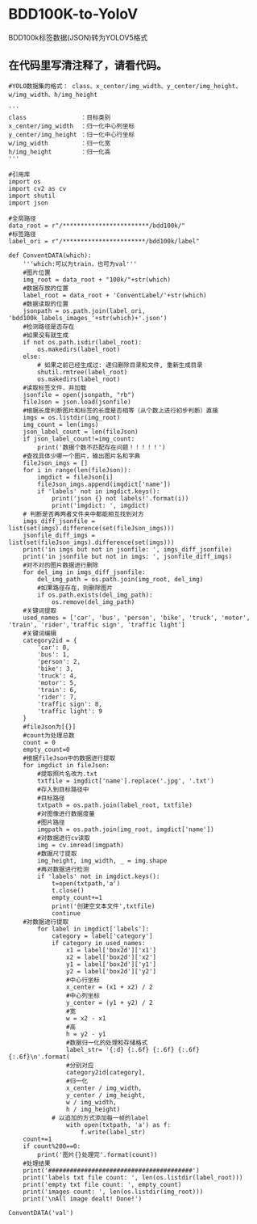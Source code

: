 # BDD100K-to-YoloV
BDD100k标签数据(JSON)转为YOLOV5格式

## 在代码里写清注释了，请看代码。

    #YOLO数据集的格式： class、x_center/img_width、y_center/img_height、w/img_width、h/img_height

    '''
    class               ：目标类别
    x_center/img_width  ：归一化中心列坐标
    y_center/img_height ：归一化中心行坐标
    w/img_width         ：归一化宽
    h/img_height        ：归一化高
    '''
    
    #引用库
    import os
    import cv2 as cv
    import shutil
    import json
    
    #全局路径
    data_root = r"/************************/bdd100k/"
    #标签路径
    label_ori = r"/***********************/bdd100k/label"
    
    def ConventDATA(which):
        '''which:可以为train，也可为val'''
        #图片位置
        img_root = data_root + "100k/"+str(which)
        #数据存放的位置
        label_root = data_root + 'ConventLabel/'+str(which)
        #数据读取的位置
        jsonpath = os.path.join(label_ori, 'bdd100k_labels_images_'+str(which)+'.json')
        #检测路径是否存在
        #如果没有就生成
        if not os.path.isdir(label_root):
            os.makedirs(label_root)
        else:
            # 如果之前已经生成过: 递归删除目录和文件, 重新生成目录
            shutil.rmtree(label_root)
            os.makedirs(label_root)
        #读取标签文件，并加载
        jsonfile = open(jsonpath, "rb")
        fileJson = json.load(jsonfile)
        #根据长度判断图片和标签的长度是否相等（从个数上进行初步判断）直接
        imgs = os.listdir(img_root)
        img_count = len(imgs)
        json_label_count = len(fileJson)
        if json_label_count!=img_count:
            print('数据个数不匹配存在问题！！！！！')
        #查找具体少哪一个图片，输出图片名和字典
        fileJson_imgs = []
        for i in range(len(fileJson)):
            imgdict = fileJson[i]
            fileJson_imgs.append(imgdict['name'])
            if 'labels' not in imgdict.keys():
                print('json {} not labels!'.format(i))
                print('imgdict: ', imgdict)
        # 判断是否再两者文件夹中都能相互找到对方
        imgs_diff_jsonfile = list(set(imgs).difference(set(fileJson_imgs)))
        jsonfile_diff_imgs = list(set(fileJson_imgs).difference(set(imgs)))
        print('in imgs but not in jsonfile: ', imgs_diff_jsonfile)
        print('in jsonfile but not in imgs: ', jsonfile_diff_imgs)
        #对不对的图片数据进行删除
        for del_img in imgs_diff_jsonfile:
            del_img_path = os.path.join(img_root, del_img)
            #如果路径存在，则删除图片
            if os.path.exists(del_img_path):
                os.remove(del_img_path)
        #关键词提取
        used_names = ['car', 'bus', 'person', 'bike', 'truck', 'motor', 'train', 'rider','traffic sign', 'traffic light']
        #关键词编辑
        category2id = {
            'car': 0,
            'bus': 1,
            'person': 2,
            'bike': 3,
            'truck': 4,
            'motor': 5,
            'train': 6,
            'rider': 7,
            'traffic sign': 8,
            'traffic light': 9
        }
        #fileJson为[{}]
        #count为处理总数
        count = 0
        empty_count=0
        #根据fileJson中的数据进行提取
        for imgdict in fileJson:
            #提取照片名改为.txt
            txtfile = imgdict['name'].replace('.jpg', '.txt')
            #存入到目标路径中
            #目标路径
            txtpath = os.path.join(label_root, txtfile)
            #对图像进行数据度量
            #图片路径
            imgpath = os.path.join(img_root, imgdict['name'])
            #对数据进行cv读取
            img = cv.imread(imgpath)
            #数据尺寸提取
            img_height, img_width, _ = img.shape
            #再对数据进行检测
            if 'labels' not in imgdict.keys():
                t=open(txtpath,'a')
                t.close()
                empty_count+=1
                print('创建空文本文件',txtfile)
                continue
        #对数据进行提取
            for label in imgdict['labels']:
                category = label['category']
                if category in used_names:
                    x1 = label['box2d']['x1']
                    x2 = label['box2d']['x2']
                    y1 = label['box2d']['y1']
                    y2 = label['box2d']['y2']
                    #中心行坐标
                    x_center = (x1 + x2) / 2
                    #中心列坐标
                    y_center = (y1 + y2) / 2
                    #宽
                    w = x2 - x1
                    #高
                    h = y2 - y1
                    #数据归一化的处理和存储格式
                    label_str= '{:d} {:.6f} {:.6f} {:.6f} {:.6f}\n'.format(
                    #分别对应
                    category2id[category],
                    #归一化
                    x_center / img_width,
                    y_center / img_height,
                    w / img_width,
                    h / img_height)
                # 以追加的方式添加每一帧的label
                    with open(txtpath, 'a') as f:
                        f.write(label_str)
        count+=1
        if count%200==0:
            print('图片{}处理完'.format(count))
        #处理结果
        print('########################################')
        print('labels txt file count: ', len(os.listdir(label_root)))
        print('empty txt file count: ', empty_count)
        print('images count: ', len(os.listdir(img_root)))
        print('\nAll image dealt! Done!')
    
    ConventDATA('val')
